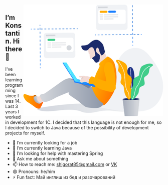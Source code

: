 <img align="right" src="https://github.com/Crimscon/Crimscon/blob/master/developer.png" width=446px height=356px/>


I’m Konstantin. Hi there 👋
---

I've been learning programming since I was 14. 
Last 3 years I worked in development for 1C. 
I decided that this language is not enough for me, 
so I decided to switch to Java because of the possibility 
of development projects for myself.

<!--
**Crimscon/Crimscon** is a ✨ _special_ ✨ repository because its `README.md` (this file) appears on your GitHub profile.
Here are some ideas to get you started:
-->

- 🔭 I’m currently looking for a job
- 🌱 I’m currently learning Java
- 🤔 I’m looking for help with mastering Spring
- 💬 Ask me about something
- 📫 How to reach me: shigorat85@gmail.com or [VK](https://vk.com/coslo "VK") 
- 😄 Pronouns: he/him
- ⚡ Fun fact: Май инглиш из бед и разочарований
